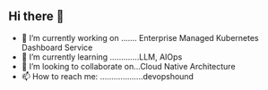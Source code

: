 ## Hi there 👋
- 🔭 I’m currently working on ....... Enterprise Managed Kubernetes Dashboard Service
- 🌱 I’m currently learning .............LLM, AIOps
- 👯 I’m looking to collaborate on...Cloud Native Architecture
- 📫 How to reach me: ...................devopshound

